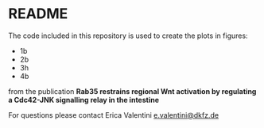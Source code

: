 # README

The code included in this repository is used to create the plots in figures:
* 1b
* 2b
* 3h
* 4b

from the publication __Rab35 restrains regional Wnt activation by regulating a Cdc42-JNK signalling relay in the intestine__

For questions please contact Erica Valentini e.valentini@dkfz.de
